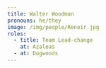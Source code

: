 ```yaml
---
title: Walter Woodman
pronouns: he/they
image: /img/people/Renoir.jpg
roles:
  - title: Team Lead-change
    at: Azaleas
  - at: Dogwoods
---
```


